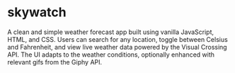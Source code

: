 # skywatch
A clean and simple weather forecast app built using vanilla JavaScript, HTML, and CSS. Users can search for any location, toggle between Celsius and Fahrenheit, and view live weather data powered by the Visual Crossing API. The UI adapts to the weather conditions, optionally enhanced with relevant gifs from the Giphy API.

